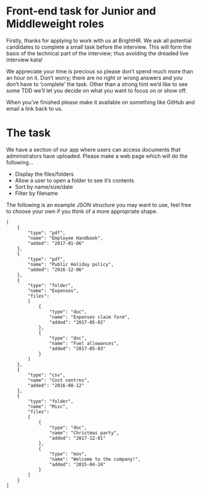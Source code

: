 # Front-end task for Junior and Middleweight roles

Firstly, thanks for applying to work with us at BrightHR.
We ask all potential candidates to complete a small task before the interview. This will form the basis of the technical part of the interview; thus avoiding the dreaded live interview kata! 

We appreciate your time is precious so please don’t spend much more than an hour on it. Don’t worry; there are no right or wrong answers and you don’t have to ‘complete’ the task. Other than a strong hint we’d like to see some TDD we’ll let you decide on what you want to focus on or show off.

When you’ve finished please make it available on something like GitHub and email a link back to us.

# The task

We have a section of our app where users can access documents that administrators have uploaded. Please make a web page which will do the following...
- Display the files/folders
- Allow a user to open a folder to see it’s contents
- Sort by name/size/date
- Filter by filename

The following is an example JSON structure you may want to use, feel free to choose your own if you think of a more appropriate shape.
```
[
    {     
        "type": "pdf",     
        "name": "Employee Handbook",     
        "added": "2017-01-06"
    },
    {     
        "type": "pdf",     
        "name": "Public Holiday policy",     
        "added": "2016-12-06"
    },
    {     
        "type": "folder",     
        "name": "Expenses",     
        "files": 
        [
            {         
                "type": "doc",         
                "name": "Expenses claim form",
                "added": "2017-05-02"
            },
            {         
                "type": "doc",
                "name": "Fuel allowances",
                "added": "2017-05-03"
            }
        ]
    },
    {     
        "type": "csv",
        "name": "Cost centres",     
        "added": "2016-08-12"
    },
    {     
        "type": "folder",     
        "name": "Misc",     
        "files": 
        [
            {         
                "type": "doc",         
                "name": "Christmas party",         
                "added": "2017-12-01"
            },
            {         
                "type": "mov",         
                "name": "Welcome to the company!",         
                "added": "2015-04-24"
            }
        ]
    }
]
